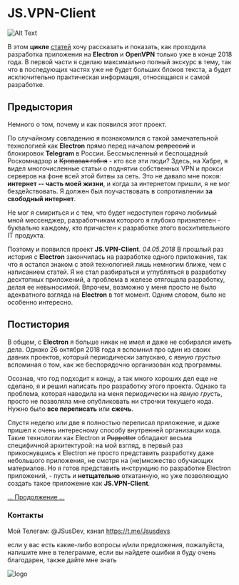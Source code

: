 # JS.VPN-Client

![Alt Text](https://habrastorage.org/webt/c0/2e/hs/c02ehszpyxpnhna0yom1ic8xgjm.gif)

В этом **цикле** [статей](https://habr.com/post/427777/) хочу рассказать и показать, как проходила разработка приложения на **Electron** и **OpenVPN** только уже в конце 2018 года.
В первой части я сделаю максимально полный экскурс в тему, так что в последующих частях уже не будет больших блоков текста, а будет исключительно практическая информация, относящаяся к самой разработке. 

## Предыстория
Немного о том, почему и как появился этот проект.

По случайному совпадению я познакомился с такой замечательной технологией как **Electron** прямо перед началом ~~репрессий~~ и блокировок **Telegram** в России. Бессмысленный и беспощадный Роскомнадзор и ~~Кровавая гэбня~~ - кто все эти люди? Здесь, на Хабре, я видел многочисленные статьи о поднятии собственных VPN и прокси серверов на фоне всей этой битвы за сеть. Это не давало мне покоя: **интернет --  часть моей жизни**, и когда за интернетом пришли, я не мог бездействовать. Я должен был поучаствовать в сопротивлении **за свободный интернет**.

Не мог я смириться и с тем, что будет недоступен горячо любимый мной мессенджер, разработчикам которого я глубоко признателен - буквально каждому, кто причастен к разработке этого восхитительного IT продукта.

Поэтому и появился проект **JS.VPN-Client**. _04.05.2018_
В прошлый раз история с **Electron** закончилась на разработке одного приложения, так что я остался знаком с этой технологией лишь немногим ближе, чем с написанием статей. Я не стал разбираться и углубляться в разработку десктопных приложений, а проблема в железе отягощала разработку, делая ее невыносимой. Впрочем, возможно у меня просто не было адекватного взгляда на **Electron** в тот момент. Одним словом, было не особенно интересно. 

## Постистория
В общем, с **Electron** я больше никак не имел и даже не собирался иметь дела. Однако 26 октября 2018 года я вспомнил про один из своих давних проектов, который периодически запускаю, с *явную грустью* вспоминая о том, как же беспорядочно организован код программы. 



Осознав, что год подходит к концу, а так много хороших дел еще не сделано, я и решил написать про разработку этого проекта. Однако та проблема, которая наводила на меня периодически на *явную грусть*, просто не позволяла мне опубликовать ни строчки текущего кода. Нужно было **все переписать** или **сжечь**. 
 
Спустя неделю или две я полностью переписал приложение, и даже пришел к очень интересному способу внутренней организации кода. Такие технологии как Electron и ~~Puppetter~~ обладают весьма специфичной архитектурой: на мой взгляд, в первый раз прикоснувшись к Electron не просто представить разработку даже небольшого приложения, не смотря на (не)множество обучающих материалов. Но я готов представить инструкцию по разработке Electron приложений, - пусть и **нетщательно** откатанную, но уже позволяющую создать такое приложение как **JS.VPN-Client**.

[... Продолжение ...](https://habr.com/post/427777/)

### Контакты

Мой Телегам: @JSusDev, канал https://t.me/Jsusdevs

если у вас есть какие-либо вопросы и/или предложения, пожалуйста, напишите мне в телеграмме, если вы найдете ошибки я буду очень благодарен, также дайте мне знать

![logo](https://jsusdev.github.io/home-page/logo/logo_40.png?, "yandex-pictures by JSus ")
